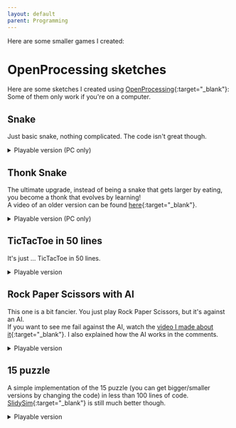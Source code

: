 ```yaml
---
layout: default
parent: Programming
---
```

Here are some smaller games I created:  

# OpenProcessing sketches
Here are some sketches I created using [OpenProcessing](https://www.openprocessing.org/user/105993/){:target="_blank"}:  
Some of them only work if you're on a computer.  

## Snake
Just basic snake, nothing complicated. The code isn't great though.  
<details>
	<summary>Playable version (PC only)</summary>
	<iframe src="https://www.openprocessing.org/sketch/543759/embed/" width="640" height="690"></iframe>
</details>

## Thonk Snake
The ultimate upgrade, instead of being a snake that gets larger by eating, you become a thonk that evolves by learning!  
A video of an older version can be found [here](https://youtu.be/6-wH3U9e17Y){:target="_blank"}.  
<details>
	<summary>Playable version (PC only)</summary>
	<iframe src="https://www.openprocessing.org/sketch/926565/embed/" width="640" height="700"></iframe>
</details>

## TicTacToe in 50 lines
It's just ... TicTacToe in 50 lines.  
<details>
	<summary>Playable version</summary>
	<iframe src="https://www.openprocessing.org/sketch/544011/embed/" width="600" height="660"></iframe>
</details>

## Rock Paper Scissors with AI
This one is a bit fancier. You just play Rock Paper Scissors, but it's against an AI.  
If you want to see me fail against the AI, watch the [video I made about it](https://youtu.be/MRiCQ_9FZhE){:target="_blank"}. I also explained how the AI works in the comments.  
<details>
	<summary>Playable version</summary>
	<iframe src="https://www.openprocessing.org/sketch/923067/embed/" width="1000" height="960"></iframe>
</details>

## 15 puzzle
A simple implementation of the 15 puzzle (you can get bigger/smaller versions by changing the code) in less than 100 lines of code.  
[SlidySim](https://slidysim.000webhostapp.com/){:target="_blank"} is still much better though.  
<details>
	<summary>Playable version</summary>
	<iframe src="https://www.openprocessing.org/sketch/953828/embed/" width="730" height="790"></iframe>
</details>
